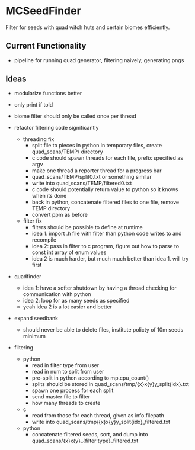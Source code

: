 # MCSeedFinder

Filter for seeds with quad witch huts and certain biomes efficiently.

## Current Functionality

- pipeline for running quad generator, filtering naively, generating pngs

## Ideas

- modularize functions better
- only print if told
- biome filter should only be called once per thread
- refactor filtering code significantly
  - threading fix
    - split file to pieces in python in temporary files, create quad_scans/TEMP/ directory
    - c code should spawn threads for each file, prefix specified as argv
    - make one thread a reporter thread for a progress bar
    - quad_scans/TEMP/split0.txt or something similar
    - write into quad_scans/TEMP/filtered0.txt
    - c code should potentially return value to python so it knows when its done
    - back in python, concatenate filtered files to one file, remove TEMP directory
    - convert ppm as before
  - filter fix
    - filters should be possible to define at runtime
    - idea 1: import .h file with filter than python code writes to and recompile
    - idea 2: pass in filter to c program, figure out how to parse to const int array of enum values
    - idea 2 is much harder, but much much better than idea 1. will try first
- quadfinder
  - idea 1: have a softer shutdown by having a thread checking for communication with python
  - idea 2: loop for as many seeds as specified
  - yeah idea 2 is a lot easier and better
- expand seedbank
  - should never be able to delete files, institute policty of 10m seeds minimum

- filtering
  - python
    - read in filter type from user
    - read in num to split from user
    - pre-split in python according to mp.cpu_count()
    - splits should be stored in quad_scans/tmp/{x}x{y}y_split{idx}.txt
    - spawn one process for each split
    - send master file to filter
    - how many threads to create
  - c
    - read from those for each thread, given as info.filepath
    - write into quad_scans/tmp/{x}x{y}y_split{idx}_filtered.txt
  - python
    - concatenate filtered seeds, sort, and dump into quad_scans/{x}x{y}_{filter type}_filtered.txt
  
